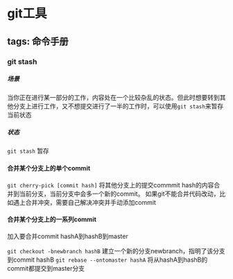 # git工具

tags: 命令手册
---
### git stash

##### 场景
当你正在进行某一部分的工作，内容处在一个比较杂乱的状态。但此时想要转到其他分支上进行工作，又不想提交进行了一半的工作时，可以使用`git stash`来暂存当前状态

##### 状态
`git stash`  暂存





#### 合并某个分支上的单个commit
`git cherry-pick [commit hash]`
将其他分支上的提交commmit hash的内容合并到当前分支，当前分支中会多一个新的commit。
如果git不能合并代码改动，比如遇上合并冲突，需要自己解决冲突并手动添加commit

#### 合并某个分支上的一系列commit
加入要合并commit hashA到hashB到master

`git checkout -bnewbranch hashB`
建立一个新的分支newbranch，指明了该分支到commit hashB
`git rebase --ontomaster hashA`
将从hashA到hashB的commit都提交到master分支